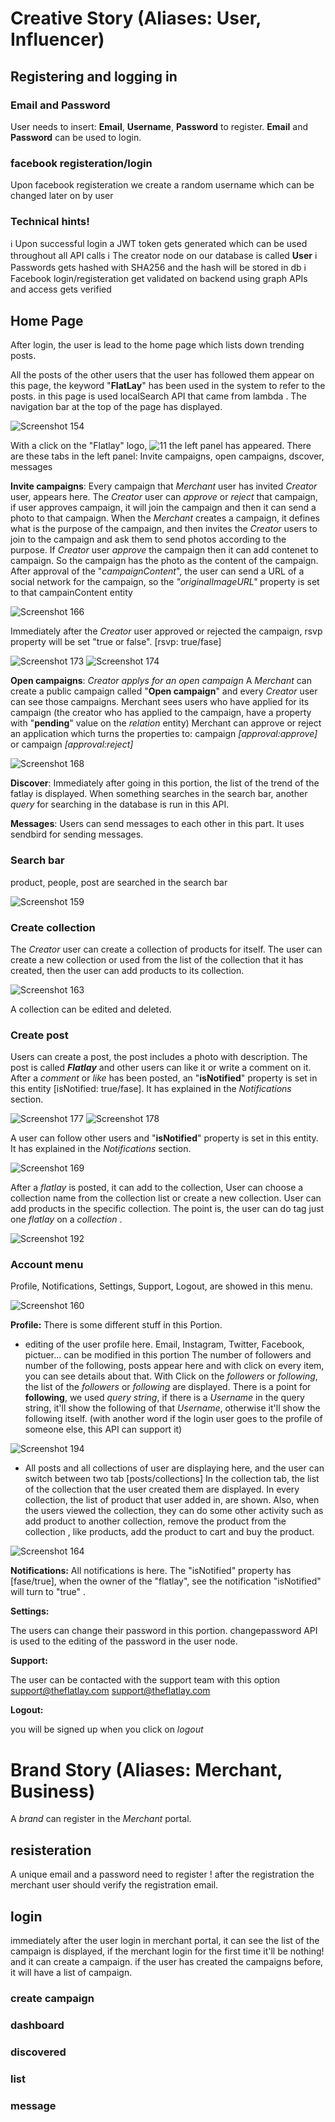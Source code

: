  <!-- TITLE: Creative User Story -->
<!-- SUBTITLE: A quick summary of Creative User Story -->

# Creative Story (Aliases: User, Influencer)
## Registering and logging in
### Email and Password
User needs to insert: **Email**, **Username**, **Password** to register.
**Email** and **Password** can be used to login. 

### facebook registeration/login
Upon facebook registeration we create a random username which can be changed later on by user

### **Technical hints!**
ℹ️ Upon successful login a JWT token gets generated which can be used throughout all API calls
ℹ️ The creator node on our database is called **User**
ℹ️ Passwords gets hashed with SHA256 and the hash will be stored in db
ℹ️ Facebook login/registeration get validated on backend using graph APIs and access gets verified


## Home Page
After login, the user is lead to the home page which lists down trending posts.

All the posts of the other users that the user has followed them appear on this page, the keyword "**FlatLay**" has been used in the system to refer to the posts.
in this page is used localSearch API that came from lambda .
The navigation bar at the top of the page has displayed.

![Screenshot 154](/uploads/screenshot-154.png "Screenshot 154")

With a click on the "Flatlay" logo, ![11](/uploads/11.png "11") the left panel has appeared.
There are these tabs in the left panel:
Invite campaigns, open campaigns, dscover, messages

**Invite campaigns**:
Every campaign that *Merchant* user has invited *Creator* user, appears here.
The *Creator* user can *approve* or *reject* that campaign, if  user approves campaign, it will join the campaign and then it can send a photo to that campaign. 
When the *Merchant* creates a campaign, it defines what is the purpose of the campaign, and then invites the *Creator* users to join to the campaign and ask them to send  photos according to the purpose.
If *Creator* user *approve* the campaign then it can add contenet to campaign. So the campaign has the photo as the content of the campaign. 
After approval of the "*campaignContent*", the user can send a URL of a social network for the campaign, so the *"originalImageURL"* property is set to that campainContent entity  

![Screenshot 166](/uploads/screenshot-166.png "Screenshot 166")
 
Immediately after the *Creator* user approved or rejected the campaign, rsvp property will be set "true or false". [rsvp: true/fase]

![Screenshot 173](/uploads/screenshot-173.png "Screenshot 173") ![Screenshot 174](/uploads/screenshot-174.png "Screenshot 174")


**Open campaigns**:
*Creator applys for an open campaign*
A *Merchant* can create a public campaign called "**Open campaign**"  and every *Creator* user can see those campaigns.
Merchant sees users who have applied for its campaign (the creator who has applied to the campaign, have a property with "**pending**" value on the *relation* entity)
Merchant can approve or reject an application which turns the properties to:
campaign *[approval:approve]* or campaign *[approval:reject]*

![Screenshot 168](/uploads/screenshot-168.png "Screenshot 168")

**Discover**:
Immediately after going in this portion, the list of the trend of the fatlay is displayed. 
When something searches in the search bar, another *query* for searching in the database is run in this API. 


**Messages**:
Users can send messages to each other in this part.
It uses sendbird for sending messages.

### Search bar
product, people, post are searched in the search bar 

![Screenshot 159](/uploads/screenshot-159.png "Screenshot 159")

### Create collection
The *Creator* user can create a collection of products for itself. 
The user can create a new collection or used from the list of the collection that it has created, then the user can add products to its collection.

![Screenshot 163](/uploads/screenshot-163.png "Screenshot 163")

A collection can be edited and deleted.

### Create post
Users can create a post, the post includes a photo with description.
The post is called ***Flatlay*** and other users can like it or write a comment on it.
After a *comment* or *like* has been posted, an "**isNotified**" property is set in this entity [isNotified: true/fase]. It has explained in the *Notifications* section.

![Screenshot 177](/uploads/screenshot-177.png "Screenshot 177") ![Screenshot 178](/uploads/screenshot-178.png "Screenshot 178")

A user can follow other users and "**isNotified**" property is set in this entity. It  has explained in the *Notifications* section.

![Screenshot 169](/uploads/screenshot-169.png "Screenshot 169")

After a *flatlay* is posted, it can add to the collection, User can choose a collection name from the collection list or create a new collection. User can add products in the specific collection.
The point is, the user can do tag just one *flatlay* on a *collection* .

![Screenshot 192](/uploads/screenshot-192.png "Screenshot 192")

### Account menu
Profile, Notifications, Settings, Support, Logout,  are showed in this menu.

![Screenshot 160](/uploads/screenshot-160.png "Screenshot 160")

**Profile:** 
There is some different stuff in this Portion.
* editing of the user profile here.
Email, Instagram, Twitter, Facebook, pictuer... can be modified in this portion
The number of followers and number of the following, posts appear here and with click on every item, you can see details about that.
With Click on the *followers* or *following*, the list of the *followers* or *following* are displayed.
There is a point for **following**, we used *query string*, if  there is a *Username*  in the query string, it'll show the following of that *Username*, otherwise it'll show the following itself. (with another word if the login user goes to the profile of someone else, this API can support it)

![Screenshot 194](/uploads/screenshot-194.png "Screenshot 194")

* All  posts and all collections of user are displaying here, and the user can switch between two tab [posts/collections] 
In  the collection tab, the list of the collection that the user created them are displayed. 
In every collection, the list of product that user added in, are shown.
Also, when the users viewed the collection, they can do some other activity such as add product to another collection, remove the product from the collection , like products, add the product to cart and buy the product.

![Screenshot 164](/uploads/screenshot-164.png "Screenshot 164")


**Notifications:** 
All notifications is here.
The "isNotified" property has [fase/true], when the owner of the "flatlay", see the notification "isNotified" will turn to "true" .


**Settings:**

The users can change their password in this portion. 
changepassword API is used to the editing of the password in the user node.

**Support:**

The user can be contacted with the support team  with this option
support@theflatlay.com <support@theflatlay.com>

**Logout:**

you will be signed up when you click on *logout*

# Brand Story (Aliases: Merchant, Business)
A *brand* can register in the *Merchant* portal. 

## resisteration 
A unique email and a password need to register ! after the registration the merchant user should verify the registration email.
## login
immediately after the user login in merchant portal, it can see the list of the campaign is displayed, if the merchant login for the first time it'll be nothing! and it can create a campaign. if the user has created the campaigns before, it will have a list of campaign.

### create campaign

### dashboard

### discovered

### list

### message

